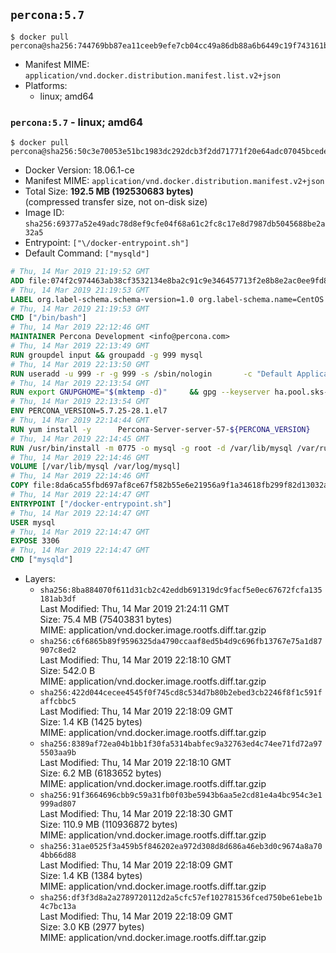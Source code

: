 ## `percona:5.7`

```console
$ docker pull percona@sha256:744769bb87ea11ceeb9efe7cb04cc49a86db88a6b6449c19f743161be5f6f51a
```

-	Manifest MIME: `application/vnd.docker.distribution.manifest.list.v2+json`
-	Platforms:
	-	linux; amd64

### `percona:5.7` - linux; amd64

```console
$ docker pull percona@sha256:50c3e70053e51bc1983dc292dcb3f2dd71771f20e64adc07045bcede560a5217
```

-	Docker Version: 18.06.1-ce
-	Manifest MIME: `application/vnd.docker.distribution.manifest.v2+json`
-	Total Size: **192.5 MB (192530683 bytes)**  
	(compressed transfer size, not on-disk size)
-	Image ID: `sha256:69377a52e49adc78d8ef9cfe04f68a61c2fc8c17e8d7987db5045688be2a32a5`
-	Entrypoint: `["\/docker-entrypoint.sh"]`
-	Default Command: `["mysqld"]`

```dockerfile
# Thu, 14 Mar 2019 21:19:52 GMT
ADD file:074f2c974463ab38cf3532134e8ba2c91c9e346457713f2e8b8e2ac0ee9fd83d in / 
# Thu, 14 Mar 2019 21:19:53 GMT
LABEL org.label-schema.schema-version=1.0 org.label-schema.name=CentOS Base Image org.label-schema.vendor=CentOS org.label-schema.license=GPLv2 org.label-schema.build-date=20190305
# Thu, 14 Mar 2019 21:19:53 GMT
CMD ["/bin/bash"]
# Thu, 14 Mar 2019 22:12:46 GMT
MAINTAINER Percona Development <info@percona.com>
# Thu, 14 Mar 2019 22:13:49 GMT
RUN groupdel input && groupadd -g 999 mysql
# Thu, 14 Mar 2019 22:13:50 GMT
RUN useradd -u 999 -r -g 999 -s /sbin/nologin 		-c "Default Application User" mysql
# Thu, 14 Mar 2019 22:13:54 GMT
RUN export GNUPGHOME="$(mktemp -d)" 	&& gpg --keyserver ha.pool.sks-keyservers.net --recv-keys 430BDF5C56E7C94E848EE60C1C4CBDCDCD2EFD2A 	&& gpg --export --armor 430BDF5C56E7C94E848EE60C1C4CBDCDCD2EFD2A > ${GNUPGHOME}/RPM-GPG-KEY-Percona 	&& rpmkeys --import ${GNUPGHOME}/RPM-GPG-KEY-Percona /etc/pki/rpm-gpg/RPM-GPG-KEY-CentOS-7         && curl -L -o /tmp/percona-release.rpm https://repo.percona.com/percona/yum/percona-release-0.1-10.noarch.rpm 	&& rpmkeys --checksig /tmp/percona-release.rpm 	&& yum install -y /tmp/percona-release.rpm 	&& rm -rf "$GNUPGHOME" /tmp/percona-release.rpm         && percona-release enable original release
# Thu, 14 Mar 2019 22:13:54 GMT
ENV PERCONA_VERSION=5.7.25-28.1.el7
# Thu, 14 Mar 2019 22:14:44 GMT
RUN yum install -y 		Percona-Server-server-57-${PERCONA_VERSION} 		Percona-Server-tokudb-57-${PERCONA_VERSION} 		Percona-Server-rocksdb-57-${PERCONA_VERSION} 		jemalloc 		which 		policycoreutils 	&& yum clean all 	&& rm -rf /var/cache/yum /var/lib/mysql
# Thu, 14 Mar 2019 22:14:45 GMT
RUN /usr/bin/install -m 0775 -o mysql -g root -d /var/lib/mysql /var/run/mysqld /docker-entrypoint-initdb.d 	&& find /etc/percona-server.cnf /etc/percona-server.conf.d /etc/my.cnf.d -name '*.cnf' -print0 		| xargs -0 grep -lZE '^(bind-address|log|user)' 		| xargs -rt -0 sed -Ei 's/^(bind-address|log|user)/#&/' 	&& printf '[mysqld]\nskip-host-cache\nskip-name-resolve\n' > /etc/my.cnf.d/docker.cnf 	&& /usr/bin/install -m 0664 -o mysql -g root /dev/null /etc/sysconfig/mysql 	&& echo "LD_PRELOAD=/usr/lib64/libjemalloc.so.1" >> /etc/sysconfig/mysql 	&& echo "THP_SETTING=never" >> /etc/sysconfig/mysql 	&& ln -s /etc/my.cnf.d /etc/mysql 	&& chown -R mysql:root /etc/percona-server.cnf /etc/percona-server.conf.d /etc/my.cnf.d 	&& chmod -R ug+rwX /etc/percona-server.cnf /etc/percona-server.conf.d /etc/my.cnf.d
# Thu, 14 Mar 2019 22:14:46 GMT
VOLUME [/var/lib/mysql /var/log/mysql]
# Thu, 14 Mar 2019 22:14:46 GMT
COPY file:8da6ca55fbd697af8ce67f582b55e6e21956a9f1a34618fb299f82d13032a67c in /docker-entrypoint.sh 
# Thu, 14 Mar 2019 22:14:47 GMT
ENTRYPOINT ["/docker-entrypoint.sh"]
# Thu, 14 Mar 2019 22:14:47 GMT
USER mysql
# Thu, 14 Mar 2019 22:14:47 GMT
EXPOSE 3306
# Thu, 14 Mar 2019 22:14:47 GMT
CMD ["mysqld"]
```

-	Layers:
	-	`sha256:8ba884070f611d31cb2c42eddb691319dc9facf5e0ec67672fcfa135181ab3df`  
		Last Modified: Thu, 14 Mar 2019 21:24:11 GMT  
		Size: 75.4 MB (75403831 bytes)  
		MIME: application/vnd.docker.image.rootfs.diff.tar.gzip
	-	`sha256:c6f6865b89f9596325da4790ccaaf8ed5b4d9c696fb13767e75a1d87907c8ed2`  
		Last Modified: Thu, 14 Mar 2019 22:18:10 GMT  
		Size: 542.0 B  
		MIME: application/vnd.docker.image.rootfs.diff.tar.gzip
	-	`sha256:422d044cecee4545f0f745cd8c534d7b80b2ebed3cb2246f8f1c591faffcbbc5`  
		Last Modified: Thu, 14 Mar 2019 22:18:09 GMT  
		Size: 1.4 KB (1425 bytes)  
		MIME: application/vnd.docker.image.rootfs.diff.tar.gzip
	-	`sha256:8389af72ea04b1bb1f30fa5314babfec9a32763ed4c74ee71fd72a975503aa9b`  
		Last Modified: Thu, 14 Mar 2019 22:18:10 GMT  
		Size: 6.2 MB (6183652 bytes)  
		MIME: application/vnd.docker.image.rootfs.diff.tar.gzip
	-	`sha256:91f3664696cbb9c59a31fb0f03be5943b6aa5e2cd81e4a4bc954c3e1999ad807`  
		Last Modified: Thu, 14 Mar 2019 22:18:30 GMT  
		Size: 110.9 MB (110936872 bytes)  
		MIME: application/vnd.docker.image.rootfs.diff.tar.gzip
	-	`sha256:31ae0525f3a459b5f846202ea972d308d8d686a46eb3d0c9674a8a704bb66d88`  
		Last Modified: Thu, 14 Mar 2019 22:18:09 GMT  
		Size: 1.4 KB (1384 bytes)  
		MIME: application/vnd.docker.image.rootfs.diff.tar.gzip
	-	`sha256:df3f3d8a2a2789720112d2a5cfc57ef102781536fced750be61ebe1b4c7bc13a`  
		Last Modified: Thu, 14 Mar 2019 22:18:09 GMT  
		Size: 3.0 KB (2977 bytes)  
		MIME: application/vnd.docker.image.rootfs.diff.tar.gzip
